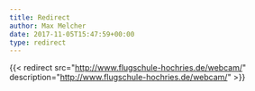 ```yaml
---
title: Redirect
author: Max Melcher
date: 2017-11-05T15:47:59+00:00
type: redirect
---
```

{{< redirect src="http://www.flugschule-hochries.de/webcam/" description="http://www.flugschule-hochries.de/webcam/" >}}

